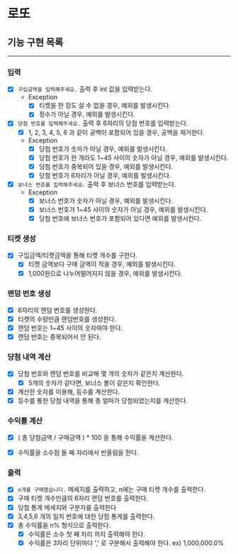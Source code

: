 # 로또

## 기능 구현 목록

---

### 입력
- [x] `구입금액을 입력해주세요.` 출력 후 int 값을 입력받는다.
  - Exception
    - [x] 티켓을 한 장도 살 수 없을 경우, 예외를 발생시킨다.
    - [x] 정수가 아닐 경우, 예외를 발생시킨다.

- [x] `당첨 번호를 입력해주세요.` 출력 후 6자리의 당첨 번호를 입력받는다.
  - [x] 1, 2, 3, 4, 5, 6 과 같이 공백이 포함되어 있을 경우, 공백을 제거한다. 
  - Exception
    - [x] 당첨 번호가 숫자가 아닐 경우, 예외를 발생시킨다.
    - [x] 당첨 번호가 한 개라도 1~45 사이의 숫자가 아닐 경우, 예외를 발생시킨다.
    - [x] 당첨 번호가 중복되어 있을 경우, 예외를 발생시킨다.
    - [x] 당첨 번호가 6자리가 아닐 경우, 예외를 발생시킨다.

- [x] `보너스 번호를 입력해주세요.` 출력 후 보너스 번호를 입력받는다.
    - Exception
      - [x] 보너스 번호가 숫자가 아닐 경우, 예외를 발생시킨다.
      - [x] 보너스 번호가 1~45 사이의 숫자가 아닐 경우, 예외를 발생시킨다. 
      - [x] 당첨 번호에 보너스 번호가 포함되어 있다면 예외를 발생시킨다.

### 티켓 생성
- [x] 구입금액/티켓금액을 통해 티켓 개수를 구한다.
  - [x] 티켓 금액보다 구매 금액이 적을 경우, 예외를 발생시킨다.
  - [x] 1,000원으로 나누어떨어지지 않을 경우, 예외를 발생시킨다.

### 랜덤 번호 생성
- [x] 6자리의 랜덤 번호를 생성한다.
- [x] 티켓의 수량만큼 랜덤번호를 생성한다.
- [x] 랜덤 번호는 1~45 사이의 숫자여야 한다.
- [x] 랜덤 번호는 중복되어서 안 된다.

### 당첨 내역 계산
- [x] 당첨 번호와 랜덤 번호를 비교해 몇 개의 숫자가 같은지 계산한다.
  - [x] 5개의 숫자가 같다면, 보너스 볼이 같은지 확인한다.
- [x] 계산한 숫자를 이용해, 등수를 계산한다.
- [x] 등수를 통한 당첨 내역을 통해 총 얼마가 당첨되었는지를 계산한다.

### 수익률 계산
- [x] ( 총 당첨금액 / 구매금액 ) * 100 을 통해 수익률을 계산한다.  
- [x] 수익률을 소수점 둘 째 자리에서 반올림을 한다.


### 출력
- [x] `n개를 구매했습니다.` 메세지를 출력하고, n에는 구매 티켓 개수를 출력한다.
- [x] 구매 티켓 개수만큼의 6자리 랜덤 번호를 출력한다.
- [x] 당첨 통계 메세지와 구분자를 출력한다
- [x] 3,4,5,6 개의 일치 번호에 대한 당첨 통계를 출력한다.
- [x] 총 수익률을 n% 형식으로 출력한다.
  - [x] 수익률은 소수 첫 째 자리 까지 출력해야 한다.
  - [x] 수익률은 3자리 단위마다 ',' 로 구분해서 출력해야 한다. ex) 1,000,000.0% 
